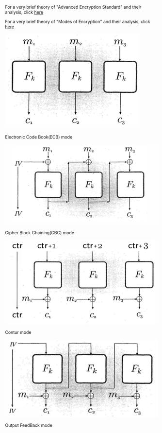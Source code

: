 For a very brief theory of "Advanced Encryption Standard" and their analysis, click [here](docs/16_AES.pdf)

For a very brief theory of "Modes of Encryption" and their analysis, click [here](docs/Modes%20of%20operation.pdf)

     
<img src="images/ecbm.png">

Electronic Code Book(ECB) mode

<img src="images/cdbm.png">

Cipher Block Chaining(CBC) mode

<img src="images/ctr.png">

Contur mode

<img src="images/ofbm.png">

Output FeedBack mode
